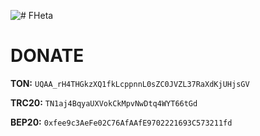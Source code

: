![# FHeta](https://i.imghippo.com/files/YgG2208DgM.jpg)

# DONATE 
**TON:** `UQAA_rH4THGkzXQ1fkLcppnnL0sZC0JVZL37RaXdKjUHjsGV`

**TRC20:** `TN1aj4BqyaUXVokCkMpvNwDtq4WYT66tGd`

**BEP20:** `0xfee9c3AeFe02C76AfAAfE9702221693C573211fd`
